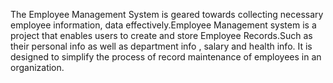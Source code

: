 The Employee Management System is geared towards collecting necessary employee information, data effectively.Employee Management system is a project that enables users to create and store Employee Records.Such as their personal info as well as department info , salary and health info. It is designed to simplify the process of record maintenance of employees in an organization.
